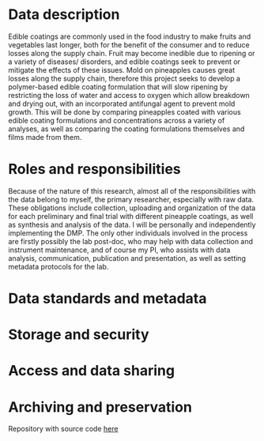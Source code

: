# Data description
Edible coatings are commonly used in the food industry to make fruits and vegetables last longer, both for the benefit of the consumer and to reduce losses along the supply chain. Fruit may become inedible due to ripening or a variety of diseases/ disorders, and edible coatings seek to prevent or mitigate the effects of these issues. Mold on pineapples causes great losses along the supply chain, therefore this project seeks to develop a polymer-based edible coating formulation that will slow ripening by restricting the loss of water and access to oxygen which allow breakdown and drying out, with an incorporated antifungal agent to prevent mold growth. This will be done by comparing pineapples coated with various edible coating formulations and concentrations across a variety of analyses, as well as comparing the coating formulations themselves and films made from them.

# Roles and responsibilities
Because of the nature of this research, almost all of the responsibilities with the data belong to myself, the primary researcher, especially with raw data. These obligations include collection, uploading and organization of the data for each preliminary and final trial with different pineapple coatings, as well as synthesis and analysis of the data. I will be personally and independently implementing the DMP. The only other individuals involved in the process are firstly possibly the lab post-doc, who may help with data collection and instrument maintenance, and of course my PI, who assists with data analysis, communication, publication and presentation, as well as setting metadata protocols for the lab.

# Data standards and metadata

# Storage and security

# Access and data sharing

# Archiving and preservation

Repository with source code [here](https://github.com/clarallebot/GRAD521_DMPtemplate)
